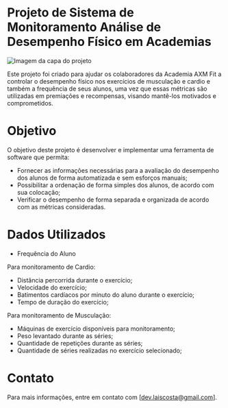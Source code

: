 # Projeto de Sistema de Monitoramento Análise de Desempenho Físico em Academias

![Imagem da capa do projeto](https://github.com/user-attachments/assets/568e19c5-5382-43b7-ab93-93992ec8db61)

Este projeto foi criado para ajudar os colaboradores da Academia AXM Fit a controlar o desempenho físico nos exercícios de musculação e cardio e também a frequência de seus alunos, uma vez que essas métricas são utilizadas em premiações e recompensas, visando mantê-los motivados e comprometidos.

# Objetivo
O objetivo deste projeto é desenvolver e implementar uma ferramenta de software que permita:

- Fornecer as informações necessárias para a avaliação do desempenho dos alunos de forma automatizada e sem esforços manuais;
- Possibilitar a ordenação de forma simples dos alunos, de acordo com sua colocação;
- Verificar o desempenho de forma separada e organizada de acordo com as métricas consideradas.

# Dados Utilizados
- Frequência do Aluno

Para monitoramento de Cardio:
- Distância percorrida durante o exercício;
- Velocidade do exercício;
- Batimentos cardíacos por minuto do aluno durante o exercício;
- Tempo de duração do exercício;

Para monitoramento de Musculação:
- Máquinas de exercício disponíveis para monitoramento;
- Peso levantado durante as séries;
- Quantidade de repetições durante as séries;
- Quantidade de séries realizadas no exercício selecionado;

# Contato
Para mais informações, entre em contato com [dev.laiscosta@gmail.com].

